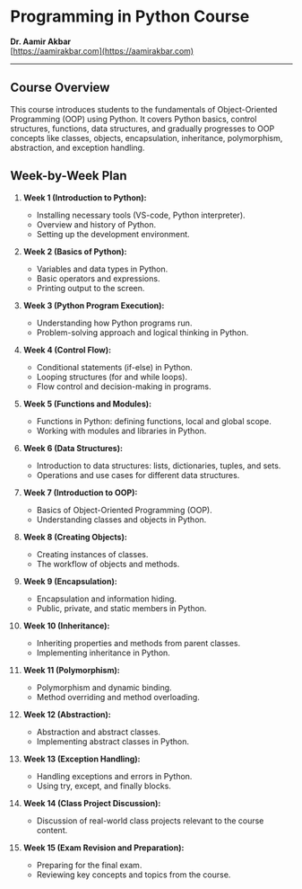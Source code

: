 # Programming in Python Course

**Dr. Aamir Akbar**  
[https://aamirakbar.com](https://aamirakbar.com)  

---

## Course Overview

This course introduces students to the fundamentals of Object-Oriented Programming (OOP) using Python. It covers Python basics, control structures, functions, data structures, and gradually progresses to OOP concepts like classes, objects, encapsulation, inheritance, polymorphism, abstraction, and exception handling.

## Week-by-Week Plan

1. **Week 1 (Introduction to Python):**
   - Installing necessary tools (VS-code, Python interpreter).
   - Overview and history of Python.
   - Setting up the development environment.

2. **Week 2 (Basics of Python):**
   - Variables and data types in Python.
   - Basic operators and expressions.
   - Printing output to the screen.

3. **Week 3 (Python Program Execution):**
   - Understanding how Python programs run.
   - Problem-solving approach and logical thinking in Python.

4. **Week 4 (Control Flow):**
   - Conditional statements (if-else) in Python.
   - Looping structures (for and while loops).
   - Flow control and decision-making in programs.

5. **Week 5 (Functions and Modules):**
   - Functions in Python: defining functions, local and global scope.
   - Working with modules and libraries in Python.

6. **Week 6 (Data Structures):**
   - Introduction to data structures: lists, dictionaries, tuples, and sets.
   - Operations and use cases for different data structures.

7. **Week 7 (Introduction to OOP):**
   - Basics of Object-Oriented Programming (OOP).
   - Understanding classes and objects in Python.

8. **Week 8 (Creating Objects):**
   - Creating instances of classes.
   - The workflow of objects and methods.

9. **Week 9 (Encapsulation):**
   - Encapsulation and information hiding.
   - Public, private, and static members in Python.

10. **Week 10 (Inheritance):**
    - Inheriting properties and methods from parent classes.
    - Implementing inheritance in Python.

11. **Week 11 (Polymorphism):**
    - Polymorphism and dynamic binding.
    - Method overriding and method overloading.

12. **Week 12 (Abstraction):**
    - Abstraction and abstract classes.
    - Implementing abstract classes in Python.

13. **Week 13 (Exception Handling):**
    - Handling exceptions and errors in Python.
    - Using try, except, and finally blocks.

14. **Week 14 (Class Project Discussion):**
    - Discussion of real-world class projects relevant to the course content.

15. **Week 15 (Exam Revision and Preparation):**
    - Preparing for the final exam.
    - Reviewing key concepts and topics from the course.
